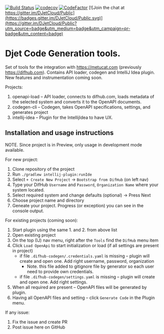 
[![Build Status](https://dev.azure.com/vovabilous/Bilous/_apis/build/status/DJetCloud.djet-codegen?branchName=master)](https://dev.azure.com/vovabilous/Bilous/_build/latest?definitionId=2&branchName=master) 
[![codecov](https://codecov.io/gh/DJetCloud/djet-codegen/branch/master/graph/badge.svg?token=J1Y895B9QV)](https://codecov.io/gh/DJetCloud/djet-codegen) 
[![CodeFactor](https://www.codefactor.io/repository/github/djetcloud/djet-codegen/badge)](https://www.codefactor.io/repository/github/djetcloud/djet-codegen) 
[![Join the chat at https://gitter.im/DJetCloud/Public](https://badges.gitter.im/DJetCloud/Public.svg)](https://gitter.im/DJetCloud/Public?utm_source=badge&utm_medium=badge&utm_campaign=pr-badge&utm_content=badge)

# Djet Code Generation tools.
Set of tools for the integration with https://metucat.com (previously https://difhub.com). Contains API loader, codegen and IntelliJ Idea plugin. New features and instrumentation coming soon.

Projects:
1. openapi-load – API loader, connects to difhub.com, loads metadata of the selected system and converts it to the OpenAPI documents. 
2. codegen-cli – Codegen, takes OpenAPI specifications, settings, and generates project
3. intellij-idea – Plugin for the IntellijIdea to have UX.

## Installation and usage instructions

NOTE. Since project is in Preview, only usage in development mode available.

For new project:
1. Clone repository of the project
2. Run `./gradlew intellij-plugin:runIde`
3. Select `+ Create New Project` -> `Bootstrap from DifHub` (on left nav)
4. Type your DifHub `Username` and `Password`, `Organization Name` where your system located. 
5. Select required system and change defaults (optional) -> Press Next
6. Choose project name and directory
7. Geneate your project. Progress (or exception) you can see in the console output.

For existing projects (coming soon):
1. Start plugin using the same 1. and 2. from above list
2. Open existing project
3. On the top (IJ) nav menu, right after the `Tools` find the `DifHub` menu item
4. Click `Load OpenApi` to start initialization or load (if all settings are present in project)
    - if file `.difhub-codegen/.credentials.yaml` is missing – plugin will create and open one. Add right username, password, organization
        - Note. this file added to gitignore file by generator so each user need to provide own credentials.
    - if file `.difhub-codegen/settings.yaml` is missing – plugin will create and open one. Add right settings.
5. When all required are present – OpenAPI files will be generated by plugin.
6. Having all OpenAPI files and setting – click `Generate Code` in the Plugin menu.

If any issue: 
1. Fix the issue and create PR
2. Post issue here on GitHub
